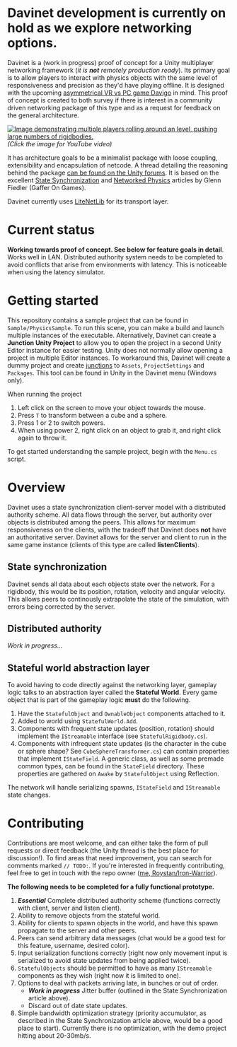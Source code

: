 # Davinet development is currently on hold as we explore networking options.

Davinet is a (work in progress) proof of concept for a Unity multiplayer networking framework (*it is **not** remotely production ready*). Its primary goal is to allow players to interact with physics objects with the same level of responsiveness and precision as they'd have playing offline.
It is designed with the upcoming [asymmetrical VR vs PC game Davigo](https://www.youtube.com/watch?v=Eoxb8ALHkZA) in mind. This proof of concept is created to both survey if there is interest in a community driven networking package of this type and as a request for feedback on the general architecture.

[![Image demonstrating multiple players rolling around an level, pushing large numbers of rigidbodies.](https://i.imgur.com/Es8218L.png)](https://www.youtube.com/watch?v=rhJAC_x3KQE)
*(Click the image for YouTube video)*

It has architecture goals to be a minimalist package with loose coupling, extensibility and encapsulation of netcode. A thread detailing the reasoning behind the package [can be found on the Unity forums](https://forum.unity.com/threads/community-project-for-physics-based-games-and-networking-vr-use-case.886756/). It is based on the excellent [State Synchronization](https://gafferongames.com/post/state_synchronization/) and [Networked Physics](https://gafferongames.com/post/networked_physics_in_virtual_reality/) articles by Glenn Fiedler (Gaffer On Games).

Davinet currently uses [LiteNetLib](https://github.com/RevenantX/LiteNetLib) for its transport layer.

# Current status
**Working towards proof of concept. See below for feature goals in detail**. Works well in LAN. Distributed authority system needs to be completed to avoid conflicts that arise from environments with latency. This is noticeable when using the latency simulator.

# Getting started
This repository contains a sample project that can be found in `Sample/PhysicsSample`. To run this scene, you can make a build and launch multiple instances of the executable. Alternatively, Davinet can create a **Junction Unity Project** to allow you to open the project in a second Unity Editor instance for easier testing. Unity does not normally allow opening a project in multiple Editor instances. To workaround this, Davinet will create a dummy project and create [junctions](https://docs.microsoft.com/en-us/windows/win32/fileio/hard-links-and-junctions) to `Assets`, `ProjectSettings` and `Packages`. This tool can be found in Unity in the Davinet menu (Windows only).

When running the project
1. Left click on the screen to move your object towards the mouse.
2. Press `T` to transform between a cube and a sphere.
3. Press 1 or 2 to switch powers.
4. When using power 2, right click on an object to grab it, and right click again to throw it.

To get started understanding the sample project, begin with the `Menu.cs` script.

# Overview
Davinet uses a state synchronization client-server model with a distributed authority scheme. All data flows through the server, but authority over objects is distributed among the peers. This allows for maximum responsiveness on the clients, with the tradeoff that Davinet does **not** have an authoritative server. Davinet allows for the server and client to run in the same game instance (clients of this type are called **listenClients**).

## State synchronization
Davinet sends all data about each objects state over the network. For a rigidbody, this would be its position, rotation, velocity and angular velocity. This allows peers to continously extrapolate the state of the simulation, with errors being corrected by the server.

## Distributed authority
*Work in progress...*

## Stateful world abstraction layer
To avoid having to code directly against the networking layer, gameplay logic talks to an abstraction layer called the **Stateful World**. Every game object that is part of the gameplay logic **must** do the following.
1. Have the `StatefulObject` and `OwnableObject` components attached to it.
2. Added to world using `StatefulWorld.Add`.
2. Components with frequent state updates (position, rotation) should implement the `IStreamable` interface (see `StatefulRigidbody.cs`).
3. Components with infrequent state updates (is the character in the cube or sphere shape? See `CubeSphereTransformer.cs`) can contain properties that implement `IStateField`. A generic class, as well as some premade common types, can be found in the `StateField` directory. These properties are gathered on `Awake` by `StatefulObject` using Reflection.

The network will handle serializing spawns, `IStateField` and `IStreamable` state changes.

# Contributing

Contributions are most welcome, and can either take the form of pull requests or direct feedback (the Unity thread is the best place for discussion!). To find areas that need improvement, you can search for comments marked `// TODO:`. If you're interested in frequently contributing, feel free to get in touch with the repo owner ([me, Roystan/Iron-Warrior](https://github.com/IronWarrior)). 

**The following needs to be completed for a fully functional prototype.**

1. ***Essential*** Complete distributed authority scheme (functions correctly with client, server and listen client).
2. Ability to remove objects from the stateful world.
3. Ability for clients to spawn objects in the world, and have this spawn propagate to the server and other peers.
4. Peers can send arbitrary data messages (chat would be a good test for this feature, username, desired color).
5. Input serialization functions correctly (right now only movement input is serialized to avoid state updates from being applied twice).
6. `StatefulObjects` should be permitted to have as many `IStreamable` components as they wish (right now it is limited to one).
7. Options to deal with packets arriving late, in bunches or out of order.
    * ***Work in progress*** Jitter buffer (outlined in the State Synchronization article above).
    * Discard out of date state updates.
8. Simple bandwidth optimization strategy (priority accumulator, as described in the State Synchronization article above, would be a good place to start). Currently there is no optimization, with the demo project hitting about 20-30mb/s.
